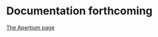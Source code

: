 Documentation forthcoming
=========================


[The Apertium page](https://github.com/apertium/apertium-sme-deu)

